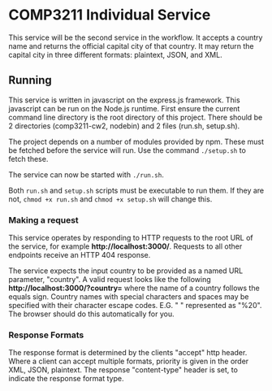 # COMP3211 Individual Service

This service will be the second service in the workflow. It accepts a country
name and returns the official capital city of that country. It may return the
capital city in three different formats: plaintext, JSON, and XML. 

## Running
This service is written in javascript on the express.js framework. This
javascript can be run on the Node.js runtime. First ensure the current
command line directory is the root directory of this project. There should be
2 directories (comp3211-cw2, nodebin) and 2 files (run.sh, setup.sh).

The project depends on a number of modules provided by npm. These must be
fetched before the service will run. Use the command `./setup.sh` to fetch
these. 

The service can now be started with `./run.sh`.

Both `run.sh` and `setup.sh` scripts must be executable to run them. If they
are not, `chmod +x run.sh` and `chmod +x setup.sh` will change this.

### Making a request
This service operates by responding to HTTP requests to the root URL of the 
service, for example __http://localhost:3000/__. Requests to all other endpoints
receive an HTTP 404 response.

The service expects the input country to be provided as a named URL parameter,
"country". A valid request looks like the following 
__http://localhost:3000/?country=__ where the name of a country follows the 
equals sign. Country names with special characters and spaces may be specified
with their character escape codes. E.G. " " represented as "%20". The browser
should do this automatically for you.

### Response Formats
The response format is determined by the clients "accept" http header. Where 
a client can accept multiple formats, priority is given in the order XML, 
JSON, plaintext. The response "content-type" header is set, to indicate the
response format type.

